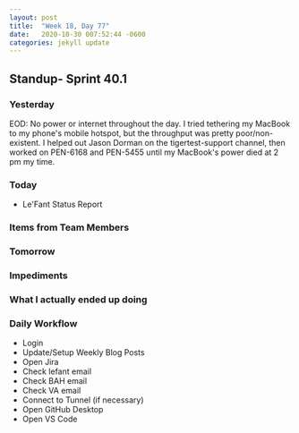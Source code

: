 ```yaml
---
layout: post
title:  "Week 18, Day 77"
date:   2020-10-30 007:52:44 -0600
categories: jekyll update
---
```


## Standup- Sprint 40.1
  
### Yesterday
EOD: No power or internet throughout the day. I tried tethering my MacBook to my phone's mobile hotspot, but the throughput was pretty poor/non-existent. I helped out Jason Dorman on the tigertest-support channel, then worked on PEN-6168 and PEN-5455 until my MacBook's power died at 2 pm my time. 

### Today

* Le'Fant Status Report

### Items from Team Members


### Tomorrow
 
### Impediments

### What I actually ended up doing


### Daily Workflow
* Login
* Update/Setup Weekly Blog Posts
* Open Jira
* Check lefant email
* Check BAH email
* Check VA email
* Connect to Tunnel (if necessary)
* Open GitHub Desktop
* Open VS Code

